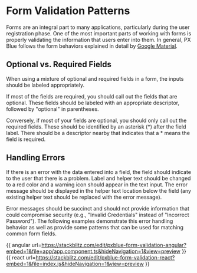 # Form Validation Patterns

Forms are an integral part to many applications, particularly during the user registration phase. One of the most important parts of working with forms is properly validating the information that users enter into them. In general, PX Blue follows the form behaviors explained in detail by [Google Material](https://material.io/design/components/text-fields.html#anatomy).

## Optional vs. Required Fields
When using a mixture of optional and required fields in a form, the inputs should be labeled appropriately. 

If most of the fields are required, you should call out the fields that are optional. These fields should be labeled with an appropriate descriptor, followed by "optional" in parentheses.

Conversely, if most of your fields are optional, you should only call out the required fields. These should be identified by an asterisk (*) after the field label. There should be a descriptor nearby that indicates that a * means the field is required.

## Handling Errors

If there is an error with the data entered into a field, the field should indicate to the user that there is a problem. Label and helper text should be changed to a red color and a warning icon should appear in the text input. The error message should be displayed in the helper text location below the field (any existing helper text should be replaced with the error message). 

Error messages should be succinct and should not provide information that could compromise security (e.g., "Invalid Credentials" instead of "Incorrect Password"). The following examples demonstrate this error handling behavior as well as provide some patterns that can be used for matching common form fields.

{{ angular url=https://stackblitz.com/edit/pxblue-form-validation-angular?embed=1&file=app/app.component.ts&hideNavigation=1&view=preview }}
{{ react url=https://stackblitz.com/edit/pxblue-form-validation-react?embed=1&file=index.js&hideNavigation=1&view=preview }}